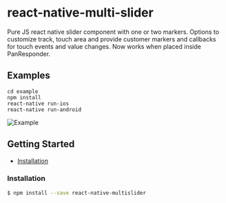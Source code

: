# react-native-multi-slider

Pure JS react native slider component with one or two markers.
Options to customize track, touch area and provide customer markers and callbacks for touch events and value changes.
Now works when placed inside PanResponder.

## Examples

```
cd example
npm install
react-native run-ios
react-native run-android
```

![Example](https://raw.githubusercontent.com/ptomasroos/react-native-multi-slider/master/docs/demo.gif)


## Getting Started

- [Installation](#installation)

### Installation

```bash
$ npm install --save react-native-multislider
```
